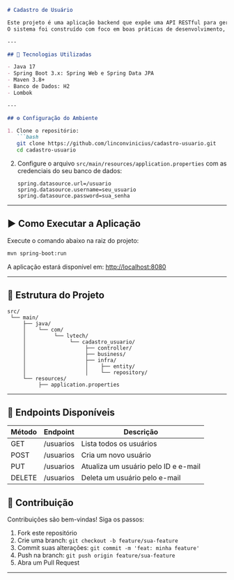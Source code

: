 
```markdown
# Cadastro de Usuário

Este projeto é uma aplicação backend que expõe uma API RESTful para gerenciamento de usuários. 
O sistema foi construído com foco em boas práticas de desenvolvimento, como separação de camadas (controller, service, repository).

---

## 🚀 Tecnologias Utilizadas

- Java 17
- Spring Boot 3.x: Spring Web e Spring Data JPA
- Maven 3.8+
- Banco de Dados: H2
- Lombok

---

## ⚙️ Configuração do Ambiente

1. Clone o repositório:
   ```bash
   git clone https://github.com/linconvinicius/cadastro-usuario.git
   cd cadastro-usuario
   ```

2. Configure o arquivo `src/main/resources/application.properties` com as credenciais do seu banco de dados:
   ```
   spring.datasource.url=/usuario
   spring.datasource.username=seu_usuario
   spring.datasource.password=sua_senha
   ```

---

## ▶️ Como Executar a Aplicação

Execute o comando abaixo na raiz do projeto:

```bash
mvn spring-boot:run
```

A aplicação estará disponível em: [http://localhost:8080](http://localhost:8080)

---

## 📁 Estrutura do Projeto

```
src/
 └── main/
     ├── java/
     │    └── com/
     │         └── lvtech/
     │              └── cadastro_usuario/
     │                   ├── controller/
     │                   ├── business/
     │                   ├── infra/
     │                   │    ├── entity/
     │                   │    └── repository/
     └── resources/
          ├── application.properties
```

---
## 📜 Endpoints Disponíveis
| Método | Endpoint      | Descrição                            |
|--------|---------------|--------------------------------------|
| GET    | /usuarios     | Lista todos os usuários              |
| POST   | /usuarios     | Cria um novo usuário                 |
| PUT    | /usuarios     | Atualiza um usuário pelo ID e e-mail |
| DELETE | /usuarios     | Deleta um usuário pelo e-mail        |

## 🤝 Contribuição

Contribuições são bem-vindas! Siga os passos:

1. Fork este repositório
2. Crie uma branch: `git checkout -b feature/sua-feature`
3. Commit suas alterações: `git commit -m 'feat: minha feature'`
4. Push na branch: `git push origin feature/sua-feature`
5. Abra um Pull Request

---